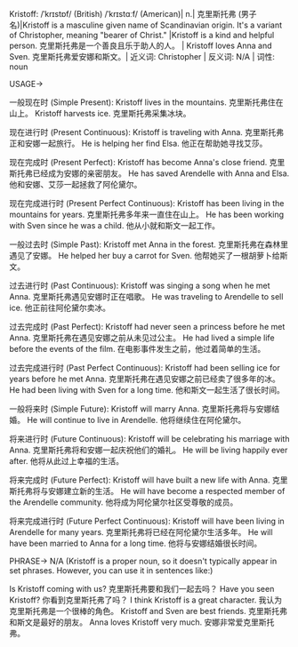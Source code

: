 Kristoff: /ˈkrɪstɒf/ (British) /ˈkrɪstɑːf/ (American)| n.| 克里斯托弗 (男子名)|Kristoff is a masculine given name of Scandinavian origin. It's a variant of Christopher, meaning "bearer of Christ." |Kristoff is a kind and helpful person. 克里斯托弗是一个善良且乐于助人的人。 | Kristoff loves Anna and Sven. 克里斯托弗爱安娜和斯文。| 近义词: Christopher | 反义词: N/A | 词性: noun


USAGE->

一般现在时 (Simple Present):
Kristoff lives in the mountains. 克里斯托弗住在山上。
Kristoff harvests ice. 克里斯托弗采集冰块。


现在进行时 (Present Continuous):
Kristoff is traveling with Anna. 克里斯托弗正和安娜一起旅行。
He is helping her find Elsa. 他正在帮助她寻找艾莎。


现在完成时 (Present Perfect):
Kristoff has become Anna's close friend. 克里斯托弗已经成为安娜的亲密朋友。
He has saved Arendelle with Anna and Elsa. 他和安娜、艾莎一起拯救了阿伦黛尔。


现在完成进行时 (Present Perfect Continuous):
Kristoff has been living in the mountains for years. 克里斯托弗多年来一直住在山上。
He has been working with Sven since he was a child. 他从小就和斯文一起工作。


一般过去时 (Simple Past):
Kristoff met Anna in the forest. 克里斯托弗在森林里遇见了安娜。
He helped her buy a carrot for Sven. 他帮她买了一根胡萝卜给斯文。


过去进行时 (Past Continuous):
Kristoff was singing a song when he met Anna. 克里斯托弗遇见安娜时正在唱歌。
He was traveling to Arendelle to sell ice. 他正前往阿伦黛尔卖冰。


过去完成时 (Past Perfect):
Kristoff had never seen a princess before he met Anna. 克里斯托弗在遇见安娜之前从未见过公主。
He had lived a simple life before the events of the film. 在电影事件发生之前，他过着简单的生活。


过去完成进行时 (Past Perfect Continuous):
Kristoff had been selling ice for years before he met Anna. 克里斯托弗在遇见安娜之前已经卖了很多年的冰。
He had been living with Sven for a long time. 他和斯文一起生活了很长时间。


一般将来时 (Simple Future):
Kristoff will marry Anna. 克里斯托弗将与安娜结婚。
He will continue to live in Arendelle. 他将继续住在阿伦黛尔。


将来进行时 (Future Continuous):
Kristoff will be celebrating his marriage with Anna. 克里斯托弗将和安娜一起庆祝他们的婚礼。
He will be living happily ever after. 他将从此过上幸福的生活。


将来完成时 (Future Perfect):
Kristoff will have built a new life with Anna. 克里斯托弗将与安娜建立新的生活。
He will have become a respected member of the Arendelle community. 他将成为阿伦黛尔社区受尊敬的成员。


将来完成进行时 (Future Perfect Continuous):
Kristoff will have been living in Arendelle for many years. 克里斯托弗将已经在阿伦黛尔生活多年。
He will have been married to Anna for a long time. 他将与安娜结婚很长时间。



PHRASE->
N/A (Kristoff is a proper noun, so it doesn't typically appear in set phrases. However, you can use it in sentences like:)

Is Kristoff coming with us?  克里斯托弗要和我们一起去吗？
Have you seen Kristoff? 你看到克里斯托弗了吗？
I think Kristoff is a great character. 我认为克里斯托弗是一个很棒的角色。
Kristoff and Sven are best friends. 克里斯托弗和斯文是最好的朋友。
Anna loves Kristoff very much. 安娜非常爱克里斯托弗。
